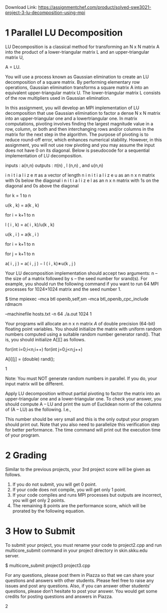 Download Link: https://assignmentchef.com/product/solved-swe3021-project-3-lu-decomposition-using-mpi
<br>



<h1>1        Parallel LU Decomposition</h1>

LU Decomposition is a classical method for transforming an N x N matrix A into the product of a lower-triangular matrix L and an upper-triangular matrix U,

A = LU.

You will use a process known as Gaussian elimination to create an LU decomposition of a square matrix. By performing elementary row operations, Gaussian elimination transforms a square matrix A into an equivalent upper-triangular matrix U. The lower-triangular matrix L consists of the row multipliers used in Gaussian elimination.

In this assignment, you will develop an MPI implementation of LU decomposition that use Gaussian elimination to factor a dense N x N matrix into an upper-triangular one and a lowertriangular one. In matrix computations, pivoting involves finding the largest magnitude value in a row, column, or both and then interchanging rows and/or columns in the matrix for the next step in the algorithm. The purpose of pivoting is to reduce round-off error, which enhances numerical stability. However, in this assignment, you will not use row pivoting and you may assume the input does not have 0 on its diagonal. Below is pseudocode for a sequential implementation of LU decomposition.

inputs : a(n,n) outputs : <em>π</em>(n) , l (n,n) , and u(n,n)

i n i t i a l i z e <em>π </em>as a vector of length n i n i t i a l i z e u as an n x n matrix with 0s below the diagonal i n i t i a l i z e l as an n x n matrix with 1s on the diagonal and 0s above the diagonal

for k = 1 to n

u(k , k) = a(k , k)

for            i = k+1 to n

l ( i , k) = a( i , k)/u(k , k)

u(k , i ) = a(k , i )

for            i = k+1 to n

for            j = k+1 to n

a( i , j ) = a( i , j ) − l ( i , k)∗u(k , j )

Your LU decomposition implementation should accept two arguments: n – the size of a matrix followed by s – the seed number for srand(s). For example, you should run the following command if you want to run 64 MPI processes for 1024×1024 matrix and the seed number 1.

$ time mpiexec –mca btl openib,self,sm –mca btl_openib_cpc_include rdmacm

–machinefile hosts.txt -n 64 ./a.out 1024 1

Your programs will allocate an n x n matrix <em>A </em>of double precision (64-bit) floating point variables. You should initialize the matrix with uniform random numbers computed using a suitable random number generator rand(). That is, you should initialize A[][] as follows.

for(int i=0;i&lt;n;i++) for(int j=0;j&lt;n;j++)

A[i][j] = (double) rand();

1

Note: You must NOT generate random numbers in parallel. If you do, your input matrix will be different.

Apply LU decomposition without partial pivoting to factor the matrix into an upper-triangular one and a lower-triangular one. To check your answer, you should compute A – LU and print the sum of Euclidean norm of the columns of (A – LU) as the following. I.e.,

This number should be very small and this is the only output your program should print out. Note that you also need to parallelize this verification step for better performance. The time command will print out the execution time of your program.

<h1>2        Grading</h1>

Similar to the previous projects, your 3rd project score will be given as follows.

<ol>

 <li>If you do not submit, you will get 0 point.</li>

 <li>If your code does not compile, you will get only 1 point.</li>

 <li>If your code compiles and runs MPI processes but outputs are incorrect, you will get only 2 points.</li>

 <li>The remaining 8 points are the performance score, which will be prorated by the following equation.</li>

</ol>

<h1>3        How to Submit</h1>

To submit your project, you must rename your code to project2.cpp and run multicore_submit command in your project directory in skin.skku.edu server.

$ multicore_submit project3 project3.cpp

For any questions, please post them in Piazza so that we can share your questions and answers with other students. Please feel free to raise any issues and post any questions. Also, if you can answer other students’ questions, please don’t hesitate to post your answer. You would get some credits for posting questions and answers in Piazza.

2